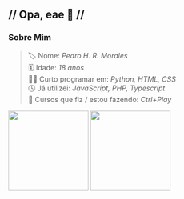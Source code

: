## // Opa, eae 👋 //

### **Sobre Mim**
> 🏷️ Nome: _Pedro H. R. Morales_  
> 🗓️ Idade: _18 anos_  
> 👨‍💻 Curto programar em: _Python, HTML, CSS_  
> 🕓 Já utilizei: _JavaScript, PHP, Typescript_<br>
> 🎒 Cursos que fiz / estou fazendo: _Ctrl+Play_  

<div>
  <img height="160em" src="https://github-readme-stats.vercel.app/api?username=PhMorales&show_icons=true&theme=omni"/>
  <img height="160em" src="https://github-readme-stats.vercel.app/api/top-langs/?username=PhMorales&layout=compact&theme=omni"/>
</div>

